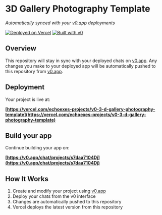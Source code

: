 # 3D Gallery Photography Template

*Automatically synced with your [v0.app](https://v0.app) deployments*

[![Deployed on Vercel](https://img.shields.io/badge/Deployed%20on-Vercel-black?style=for-the-badge&logo=vercel)](https://vercel.com/echoexes-projects/v0-3-d-gallery-photography-template)
[![Built with v0](https://img.shields.io/badge/Built%20with-v0.app-black?style=for-the-badge)](https://v0.app/chat/projects/s7daa7104Dj)

## Overview

This repository will stay in sync with your deployed chats on [v0.app](https://v0.app).
Any changes you make to your deployed app will be automatically pushed to this repository from [v0.app](https://v0.app).

## Deployment

Your project is live at:

**[https://vercel.com/echoexes-projects/v0-3-d-gallery-photography-template](https://vercel.com/echoexes-projects/v0-3-d-gallery-photography-template)**

## Build your app

Continue building your app on:

**[https://v0.app/chat/projects/s7daa7104Dj](https://v0.app/chat/projects/s7daa7104Dj)**

## How It Works

1. Create and modify your project using [v0.app](https://v0.app)
2. Deploy your chats from the v0 interface
3. Changes are automatically pushed to this repository
4. Vercel deploys the latest version from this repository